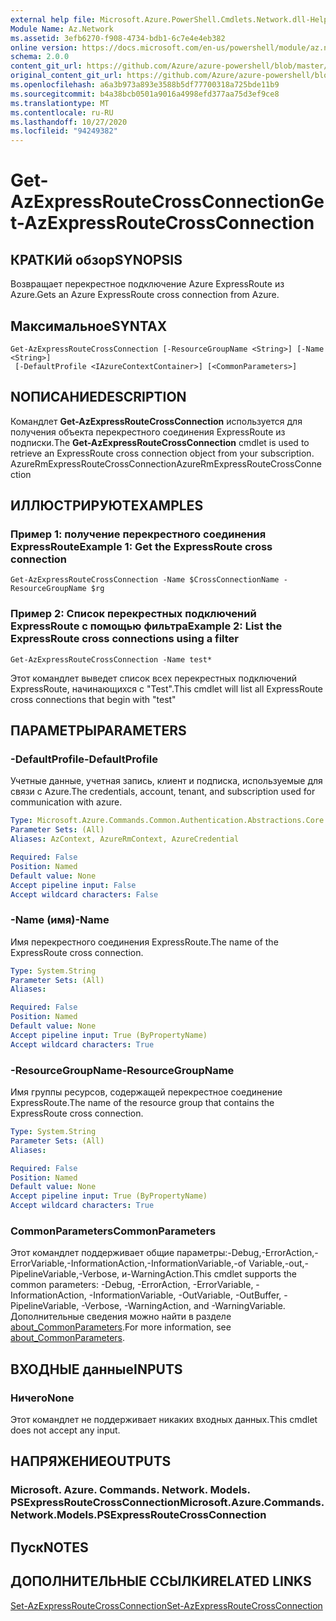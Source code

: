 ```yaml
---
external help file: Microsoft.Azure.PowerShell.Cmdlets.Network.dll-Help.xml
Module Name: Az.Network
ms.assetid: 3efb6270-f908-4734-bdb1-6c7e4e4eb382
online version: https://docs.microsoft.com/en-us/powershell/module/az.network/get-azexpressroutecrossconnection
schema: 2.0.0
content_git_url: https://github.com/Azure/azure-powershell/blob/master/src/Network/Network/help/Get-AzExpressRouteCrossConnection.md
original_content_git_url: https://github.com/Azure/azure-powershell/blob/master/src/Network/Network/help/Get-AzExpressRouteCrossConnection.md
ms.openlocfilehash: a6a3b973a893e3588b5df77700318a725bde11b9
ms.sourcegitcommit: b4a38bcb0501a9016a4998efd377aa75d3ef9ce8
ms.translationtype: MT
ms.contentlocale: ru-RU
ms.lasthandoff: 10/27/2020
ms.locfileid: "94249382"
---
```

# <span data-ttu-id="d2caf-101">Get-AzExpressRouteCrossConnection</span><span class="sxs-lookup"><span data-stu-id="d2caf-101">Get-AzExpressRouteCrossConnection</span></span>

## <span data-ttu-id="d2caf-102">КРАТКИй обзор</span><span class="sxs-lookup"><span data-stu-id="d2caf-102">SYNOPSIS</span></span>
<span data-ttu-id="d2caf-103">Возвращает перекрестное подключение Azure ExpressRoute из Azure.</span><span class="sxs-lookup"><span data-stu-id="d2caf-103">Gets an Azure ExpressRoute cross connection from Azure.</span></span>

## <span data-ttu-id="d2caf-104">Максимальное</span><span class="sxs-lookup"><span data-stu-id="d2caf-104">SYNTAX</span></span>

```
Get-AzExpressRouteCrossConnection [-ResourceGroupName <String>] [-Name <String>]
 [-DefaultProfile <IAzureContextContainer>] [<CommonParameters>]
```

## <span data-ttu-id="d2caf-105">NОПИСАНИЕ</span><span class="sxs-lookup"><span data-stu-id="d2caf-105">DESCRIPTION</span></span>
<span data-ttu-id="d2caf-106">Командлет **Get-AzExpressRouteCrossConnection** используется для получения объекта перекрестного соединения ExpressRoute из подписки.</span><span class="sxs-lookup"><span data-stu-id="d2caf-106">The **Get-AzExpressRouteCrossConnection** cmdlet is used to retrieve an ExpressRoute cross connection object from your subscription.</span></span>
<span data-ttu-id="d2caf-107">AzureRmExpressRouteCrossConnection</span><span class="sxs-lookup"><span data-stu-id="d2caf-107">AzureRmExpressRouteCrossConnection</span></span>

## <span data-ttu-id="d2caf-108">ИЛЛЮСТРИРУЮТ</span><span class="sxs-lookup"><span data-stu-id="d2caf-108">EXAMPLES</span></span>

### <span data-ttu-id="d2caf-109">Пример 1: получение перекрестного соединения ExpressRoute</span><span class="sxs-lookup"><span data-stu-id="d2caf-109">Example 1: Get the ExpressRoute cross connection</span></span>
```
Get-AzExpressRouteCrossConnection -Name $CrossConnectionName -ResourceGroupName $rg
```

### <span data-ttu-id="d2caf-110">Пример 2: Список перекрестных подключений ExpressRoute с помощью фильтра</span><span class="sxs-lookup"><span data-stu-id="d2caf-110">Example 2: List the ExpressRoute cross connections using a filter</span></span>
```
Get-AzExpressRouteCrossConnection -Name test*
```

<span data-ttu-id="d2caf-111">Этот командлет выведет список всех перекрестных подключений ExpressRoute, начинающихся с "Test".</span><span class="sxs-lookup"><span data-stu-id="d2caf-111">This cmdlet will list all ExpressRoute cross connections that begin with "test"</span></span>

## <span data-ttu-id="d2caf-112">ПАРАМЕТРЫ</span><span class="sxs-lookup"><span data-stu-id="d2caf-112">PARAMETERS</span></span>

### <span data-ttu-id="d2caf-113">-DefaultProfile</span><span class="sxs-lookup"><span data-stu-id="d2caf-113">-DefaultProfile</span></span>
<span data-ttu-id="d2caf-114">Учетные данные, учетная запись, клиент и подписка, используемые для связи с Azure.</span><span class="sxs-lookup"><span data-stu-id="d2caf-114">The credentials, account, tenant, and subscription used for communication with azure.</span></span>

```yaml
Type: Microsoft.Azure.Commands.Common.Authentication.Abstractions.Core.IAzureContextContainer
Parameter Sets: (All)
Aliases: AzContext, AzureRmContext, AzureCredential

Required: False
Position: Named
Default value: None
Accept pipeline input: False
Accept wildcard characters: False
```

### <span data-ttu-id="d2caf-115">-Name (имя)</span><span class="sxs-lookup"><span data-stu-id="d2caf-115">-Name</span></span>
<span data-ttu-id="d2caf-116">Имя перекрестного соединения ExpressRoute.</span><span class="sxs-lookup"><span data-stu-id="d2caf-116">The name of the ExpressRoute cross connection.</span></span>

```yaml
Type: System.String
Parameter Sets: (All)
Aliases:

Required: False
Position: Named
Default value: None
Accept pipeline input: True (ByPropertyName)
Accept wildcard characters: True
```

### <span data-ttu-id="d2caf-117">-ResourceGroupName</span><span class="sxs-lookup"><span data-stu-id="d2caf-117">-ResourceGroupName</span></span>
<span data-ttu-id="d2caf-118">Имя группы ресурсов, содержащей перекрестное соединение ExpressRoute.</span><span class="sxs-lookup"><span data-stu-id="d2caf-118">The name of the resource group that contains the ExpressRoute cross connection.</span></span>

```yaml
Type: System.String
Parameter Sets: (All)
Aliases:

Required: False
Position: Named
Default value: None
Accept pipeline input: True (ByPropertyName)
Accept wildcard characters: True
```

### <span data-ttu-id="d2caf-119">CommonParameters</span><span class="sxs-lookup"><span data-stu-id="d2caf-119">CommonParameters</span></span>
<span data-ttu-id="d2caf-120">Этот командлет поддерживает общие параметры:-Debug,-ErrorAction,-ErrorVariable,-InformationAction,-InformationVariable,-of Variable,-out,-PipelineVariable,-Verbose, и-WarningAction.</span><span class="sxs-lookup"><span data-stu-id="d2caf-120">This cmdlet supports the common parameters: -Debug, -ErrorAction, -ErrorVariable, -InformationAction, -InformationVariable, -OutVariable, -OutBuffer, -PipelineVariable, -Verbose, -WarningAction, and -WarningVariable.</span></span> <span data-ttu-id="d2caf-121">Дополнительные сведения можно найти в разделе [about_CommonParameters](http://go.microsoft.com/fwlink/?LinkID=113216).</span><span class="sxs-lookup"><span data-stu-id="d2caf-121">For more information, see [about_CommonParameters](http://go.microsoft.com/fwlink/?LinkID=113216).</span></span>

## <span data-ttu-id="d2caf-122">ВХОДНЫЕ данные</span><span class="sxs-lookup"><span data-stu-id="d2caf-122">INPUTS</span></span>

### <span data-ttu-id="d2caf-123">Ничего</span><span class="sxs-lookup"><span data-stu-id="d2caf-123">None</span></span>
<span data-ttu-id="d2caf-124">Этот командлет не поддерживает никаких входных данных.</span><span class="sxs-lookup"><span data-stu-id="d2caf-124">This cmdlet does not accept any input.</span></span>

## <span data-ttu-id="d2caf-125">НАПРЯЖЕНИЕ</span><span class="sxs-lookup"><span data-stu-id="d2caf-125">OUTPUTS</span></span>

### <span data-ttu-id="d2caf-126">Microsoft. Azure. Commands. Network. Models. PSExpressRouteCrossConnection</span><span class="sxs-lookup"><span data-stu-id="d2caf-126">Microsoft.Azure.Commands.Network.Models.PSExpressRouteCrossConnection</span></span>

## <span data-ttu-id="d2caf-127">Пуск</span><span class="sxs-lookup"><span data-stu-id="d2caf-127">NOTES</span></span>

## <span data-ttu-id="d2caf-128">ДОПОЛНИТЕЛЬНЫЕ ССЫЛКИ</span><span class="sxs-lookup"><span data-stu-id="d2caf-128">RELATED LINKS</span></span>

[<span data-ttu-id="d2caf-129">Set-AzExpressRouteCrossConnection</span><span class="sxs-lookup"><span data-stu-id="d2caf-129">Set-AzExpressRouteCrossConnection</span></span>](Set-AzExpressRouteCrossConnection.md)